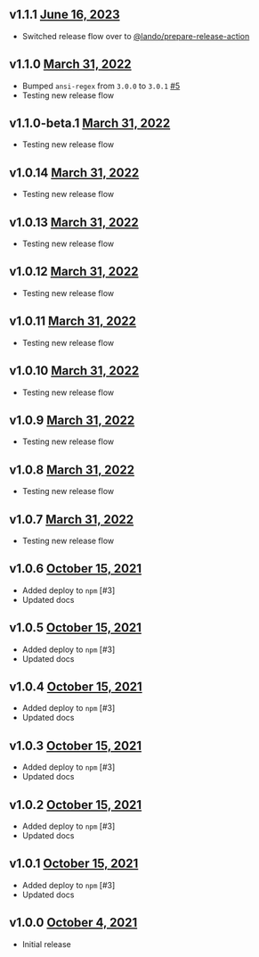 ## v1.1.1 [June 16, 2023](https://github.com/lando/argv/releases/tag/v1.1.1)

* Switched release flow over to [@lando/prepare-release-action](https://github.com/lando/prepare-release-action)

## v1.1.0 [March 31, 2022](https://github.com/lando/argv/releases/tag/v1.1.0)

* Bumped `ansi-regex` from `3.0.0` to `3.0.1` [#5](https://github.com/lando/argv/pull/5)
* Testing new release flow

## v1.1.0-beta.1 [March 31, 2022](https://github.com/lando/argv/releases/tag/v1.1.0-beta.1)

* Testing new release flow

## v1.0.14 [March 31, 2022](https://github.com/lando/argv/releases/tag/v1.0.14)

* Testing new release flow

## v1.0.13 [March 31, 2022](https://github.com/lando/argv/releases/tag/v1.0.13)

* Testing new release flow

## v1.0.12 [March 31, 2022](https://github.com/lando/argv/releases/tag/v1.0.12)

* Testing new release flow

## v1.0.11 [March 31, 2022](https://github.com/lando/argv/releases/tag/v1.0.11)

* Testing new release flow

## v1.0.10 [March 31, 2022](https://github.com/lando/argv/releases/tag/v1.0.10)

* Testing new release flow

## v1.0.9 [March 31, 2022](https://github.com/lando/argv/releases/tag/v1.0.9)

* Testing new release flow

## v1.0.8 [March 31, 2022](https://github.com/lando/argv/releases/tag/v1.0.8)

* Testing new release flow

## v1.0.7 [March 31, 2022](https://github.com/lando/argv/releases/tag/v1.0.7)

* Testing new release flow

## v1.0.6 [October 15, 2021](https://github.com/lando/argv/releases/tag/v1.0.6)

* Added deploy to `npm` [#3]
* Updated docs

## v1.0.5 [October 15, 2021](https://github.com/lando/argv/releases/tag/v1.0.5)

* Added deploy to `npm` [#3]
* Updated docs

## v1.0.4 [October 15, 2021](https://github.com/lando/argv/releases/tag/v1.0.4)

* Added deploy to `npm` [#3]
* Updated docs

## v1.0.3 [October 15, 2021](https://github.com/lando/argv/releases/tag/v1.0.3)

* Added deploy to `npm` [#3]
* Updated docs

## v1.0.2 [October 15, 2021](https://github.com/lando/argv/releases/tag/v1.0.2)

* Added deploy to `npm` [#3]
* Updated docs

## v1.0.1 [October 15, 2021](https://github.com/lando/argv/releases/tag/v1.0.1)

* Added deploy to `npm` [#3]
* Updated docs

## v1.0.0 [October 4, 2021](https://github.com/lando/argv/releases/tag/v1.0.0)

* Initial release

